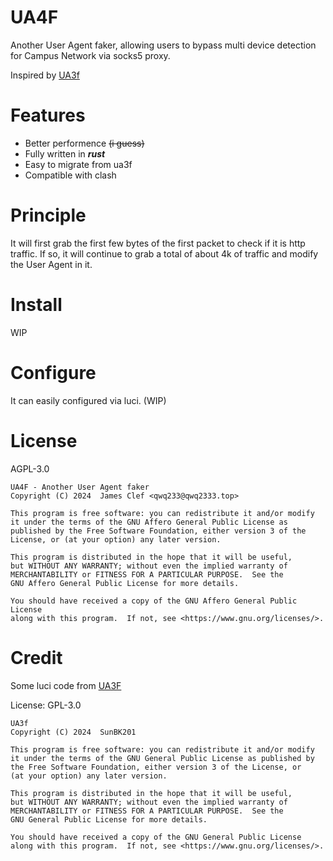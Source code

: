 # UA4F

Another User Agent faker, allowing users to bypass multi device detection for Campus Network via socks5 proxy.

Inspired by [UA3f](https://github.com/SunBK201/UA3F)

# Features

- Better performence ~~(i guess)~~
- Fully written in ***rust***
- Easy to migrate from ua3f
- Compatible with clash

# Principle

It will first grab the first few bytes of the first packet to check if it is http traffic. If so, it will continue to grab a total of about 4k of traffic and modify the User Agent in it.

# Install

WIP

# Configure

It can easily configured via luci. (WIP)

# License

AGPL-3.0

```
UA4F - Another User Agent faker
Copyright (C) 2024  James Clef <qwq233@qwq2333.top>

This program is free software: you can redistribute it and/or modify
it under the terms of the GNU Affero General Public License as
published by the Free Software Foundation, either version 3 of the
License, or (at your option) any later version.

This program is distributed in the hope that it will be useful,
but WITHOUT ANY WARRANTY; without even the implied warranty of
MERCHANTABILITY or FITNESS FOR A PARTICULAR PURPOSE.  See the
GNU Affero General Public License for more details.

You should have received a copy of the GNU Affero General Public License
along with this program.  If not, see <https://www.gnu.org/licenses/>.
```

# Credit

Some luci code from [UA3F](https://github.com/SunBK201/UA3F)

License: GPL-3.0
```
UA3f
Copyright (C) 2024  SunBK201

This program is free software: you can redistribute it and/or modify
it under the terms of the GNU General Public License as published by
the Free Software Foundation, either version 3 of the License, or
(at your option) any later version.

This program is distributed in the hope that it will be useful,
but WITHOUT ANY WARRANTY; without even the implied warranty of
MERCHANTABILITY or FITNESS FOR A PARTICULAR PURPOSE.  See the
GNU General Public License for more details.

You should have received a copy of the GNU General Public License
along with this program.  If not, see <https://www.gnu.org/licenses/>.
```

